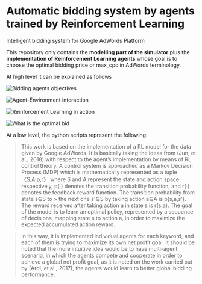 # Automatic bidding system by agents trained by Reinforcement Learning
 Intelligent bidding system for Google AdWords Platform

 This repository only contains the __modelling part of the simulator__ plus the __implementation of Reinforcement Learning agents__ whose goal is
 to choose the optimal bidding price or max_cpc in AdWords terminology.

 At high level it can be explained as follows

 ![Bidding agents objectives](https://github.com/dacchampion/AI_Bidding_System/blob/master/Bidding%20optimization-1.png)

 ![Agent-Environment interaction](https://github.com/dacchampion/AI_Bidding_System/blob/master/Bidding%20optimization-2.png)

 ![Reinforcement Learning in action](https://github.com/dacchampion/AI_Bidding_System/blob/master/Bidding%20optimization-3.png)

 ![What is the optimal bid](https://github.com/dacchampion/AI_Bidding_System/blob/master/Bidding%20optimization-4.png)

 At a low level, the python scripts represent the following:

> This work is based on the implementation of a RL model for the data given by Google AdWords. It is basically taking the ideas from (Jun, et al., 2018) with respect to the agent’s implementation by means of RL control theory. A control system is approached as a Markov Decision Process (MDP) which is mathematically represented as a tuple 〈S,A,p,r〉 where S and A represent the state and action space respectively, p(∙) denotes the transition probability function, and r(∙) denotes the feedback reward function. The transition probability from state s∈S to > the next one s'∈S by taking action a∈A is p(s,a,s'). The reward received after taking action a in state s is r(s,a). The goal of the model is to learn an optimal policy, represented by a sequence of decisions, mapping state s to action a, in order to maximize the expected accumulated action reward.

> In this way, it is implemented individual agents for each keyword, and each of them is trying to maximize its own net profit goal. It should be noted that the more intuitive idea would be to have multi-agent scenario, in which the agents compete and cooperate in order to achieve a global net profit goal, as it is noted on the work carried out by (Ardi, et al., 2017), the agents would learn to better global bidding performance.
